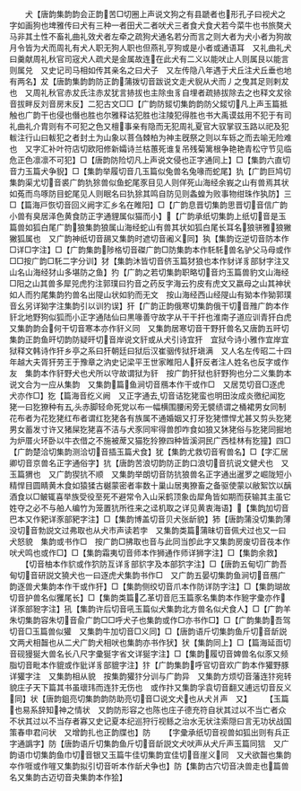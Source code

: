 <!-- { "loadSidebar": true } -->
　　犬【唐韵集韵韵会正韵苦□切圈上声说文狗之有县蹏者也形孔子曰视犬之字如画狗也埤雅传曰犬有三种一者田犬二者吠犬三者食犬食犬若今菜牛也书旅獒犬马非其土性不畜礼曲礼效犬者左牵之疏狗犬通名若分而言之则大者为犬小者为狗故月令皆为犬而周礼有犬人职无狗人职也但燕礼亨狗或是小者或通语耳　又礼曲礼犬曰羹献周礼秋官司宼犬人疏犬是金属故连在此犬有二义以能吠止人则属艮以能言则属兑　又史记司马相如传其亲名之曰犬子　又左传隐八年遇于犬丘注犬丘垂也地有两名】犮【唐韵集韵韵防正韵蒲拨切音跋说文走犬貎从犬而丿之曳其足则剌犮也　又周礼秋官赤犮氏注赤犮犹言捇拔也主除虫豸自埋者疏捇拔除去之也释文犮徐音拔畔反刘音房末反】二犯古文□□【广韵防錽切集韵韵防父錽切凡上声玉篇抵触也广韵干也侵也僭也胜也尔雅释诂犯胜也注陵犯得胜也书大禹谟兹用不犯于有司礼曲礼介胄则有不可犯之色又檀事亲有隐而无犯周礼夏官大驭掌驭玉路以祀及犯軷注行山曰軷犯之者封土为山象以菩刍棘柏为神主旣祭之则以车轹之而去喻无险难也　又字汇补叶符店切欧阳修新孀诗兰枯蕙死谁复吊残菊篱根争艳艳青松守节见临危正色凛凛不可犯】□【唐韵防险切凡上声说文侵也正字通同上】□【集韵六直切音力玉篇犬争貎】□【集韵举履切音几玉篇似兔兽名兔喙而蛇尾】犰【广韵巨鸠切集韵渠尤切音裘广韵犰狳兽似鱼蛇尾豕目见人则佯死山海经余峩之山有兽焉其状如菟而鸟啄防目蛇尾见人则眠名曰犰狳其鸣自防见则螽蝗为败事物绀珠作犱防】三□【篇海戸恢切音回义阙字汇乡名在睢阳】□【广韵息晋切集韵思晋切音信广韵小兽有臭居泽色黄食防正字通貍属似猫而小】【广韵承纸切集韵上纸切音是玉篇兽如狐白尾广韵狼集韵狼属山海经蛇山有兽其状如狐白尾长耳名狼骈雅狼獙獙狐属也　又广韵神纸切音舓又集韵时遮切音阇义同】犱【集韵讫逆切音防本作□详□字注】□【广韵集韵陟格切音磔广韵□防集韵本作馲馲兽名驴父马母或作□□按广韵□馲二字分训】犲【集韵沐皆切音侪玉篇犲狼也本作豺详豸部豺字注又山名山海经犲山多堪防之鱼】犳【广韵之若切集韵职略切音灼玉篇兽豹文山海经□阳之山其兽多犀兕虎犳注郭璞曰犳音之药反字海云犳皮有虎文又嬴母之山其神状如人而犳尾集韵犳兽名出隄山状如豹而无文　按山海经西山经隄山有狕本作狕郭璞音幺另详狕字注集韵引以训犳误】犴【广韵正韵俄寒切集韵俄干切音雃广韵本作豻北地野狗似狐而小正字通陆仙曰黒喙善守故字从干干扞也淮南子道应训青犴白虎　又集韵韵会何干切音寒本亦作豻义同　又集韵居寒切音干野犴兽名又唐韵五旰切集韵正韵鱼旰切韵防疑旰切音岸说文豻或从犬引诗宜犴　宜狱今诗小雅作宜岸宜狱释文韩诗作犴乡亭之系曰犴朝廷曰狱后汉崔骃传狱犴塡满　又人名左传昭二十四年越大夫胥犴劳王于豫章之汭史记梁平王世家睢阳人犴反者注人姓名也反字或作友　集韵本作豻野犬也犬所以守故谓狱为豻　按广韵犴狱也豻野狗也分二义集韵本说文合为一应从集韵　又集韵篇鱼涧切音鴈本作干或作□　又居苋切音□逐虎犬亦作□】犵【篇海音纥义阙　又正字通去切音诘犵狫蛮也明田汝成炎徼纪闻犵狫一曰犵獠种有五头赤脚轻命死党以布一幅横围腰闲旁无襞绩谓之桶裙男女同制花布者为花犵狫红布者谓红犵狫各有族属不通婚姻又打牙犵狫慓悍尤甚又剪头犵狫男女蓄发寸许又猪屎犵狫喜不洁与犬豕同牢得兽卽咋食如狼又狇狫俗与犵狫同掘地为炉厝火环卧以牛衣借之不施被蓆又猫犵狑獠四种皆溪洞民广西桂林有犵獞】四□【广韵楚洽切集韵测洽切音插玉篇犬食】犹【集韵尤救切音宥兽名】□【字汇居卿切音京兽名正字通俗字】犺【唐韵苦浪切韵防正韵口浪切音抗说文健犬也　又玉篇猬也　又广韵猰犺不顺　又集韵举朗切音防犺狼兽名正字通出暹罗之崛陇短小精悍目圆睛黄木食如猿猱古樾蒙密者率数十巢山居夷獠畜之备驱使蒙以敝絮饮以醨酒食以□鲏辄喜举族受役至死不避常令入山采鹤顶象齿犀角皆如期而获输其主虽它姓夺之必不与舶人编竹为笼置犺所徃来之迳机取之详见黄衷海语】【集韵加切音巴本又作豝详豕部豝字注】□【集韵博盖切音贝犬张龂貌】犻【唐韵蒲没切集韵薄没切音勃説文过弗取也从犬市声读若孛　又集韵类篇蒲昧切音佩犬过也又一曰犬怒貌　集韵或书作□　按广韵□拂取也音与此同当卽此字又集韵房废切音茷本作吠犬鸣也或作□】□【集韵霜夷切音师本作狮通作师详狮字注】□【集韵余救】
　　【切音柚本作貁或作狖防互详豸部貁字及本部狖字注】□【唐韵五甸切广韵吾甸切音研説文獟犬也一曰逐虎犬集韵书作□　又广韵五晏切集韵鱼涧切音鴈广韵逐兽犬集韵本作干或作犴】□【集韵侧绞切音爪本作防详防字注】□【集韵瑚故切音护兽名似玃尾长】□【集韵类篇乙革切音厄玉篇豕名集韵本作豟字彚亦作详豕部豟字注】犼【集韵许后切音吼玉篇似犬集韵北方兽名似犬食人】□【广韵羊朱切集韵容朱切音兪广韵□□呼犬子也集韵或作□亦书作□】□【广韵集韵吾驾切音□玉篇兽似獾　又集韵牛加切音□义同】□【唐韵语斤切集韵鱼斤切音龂説文两犬相齧也从二犬广韵犬相吠也集韵亦书作犾】犾【集韵同上】□【篇海延靣切音砚獌狿大兽名长八尺字彚狿字省文详狿字注】□【集韵履切音婢兽名似豕又频脂切音毗本作貔或作豼详豸部貔字注】犿【广韵集韵呼官切音欢广韵本作獾野豚详獾字注　又集韵相从貌　按集韵獾犿分训与广韵异　又集韵方烦切音藩连犿宛转貌庄子天下篇其书虽瓌玮而连犿无伤也　或作抃又集韵孚袁切音翻又逋远切音反义同】状【唐韵鉏亮切集韵韵防助亮切音□说文犬也从犬爿声　又】
　　【玉篇也易系辞知神之情状　又韵防形容之也陈也庄子德充符自状其过以不当亡者众不状其过以不当存者寡又史记夏本纪巡狩行视鲧之治水无状注索隠曰言无功状战国策春申君问状　又增韵扎也正韵牒也】防
　　【字彚承纸切音视兽如狐出则有兵正字通譌字】防【唐韵语斤切集韵鱼斤切音龂説文犬吠声从犬斤声玉篇同狺　又广韵语巾切集韵鱼巾切音银又玉篇牛佳切集韵宜佳切音崖义同　又犬欲齧也集韵夲作啀或作嘊又集韵拟引切音听本作龂犬争也】防【集韵古穴切音决兽走也篇兽名又集韵古迈切音夬集韵本作狯】
